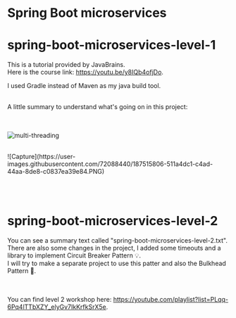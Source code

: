 # Spring Boot microservices

# spring-boot-microservices-level-1

This is a tutorial provided by JavaBrains.<br>Here is the course link: https://youtu.be/y8IQb4ofjDo.

I used Gradle instead of Maven as my java build tool.

<br>
A little summary to understand what's going on in this project:

<br><br>
![multi-threading](https://user-images.githubusercontent.com/72088440/187515784-59262663-cdd4-4d01-b4c1-1c212f598903.PNG)

<br>
![Capture](https://user-images.githubusercontent.com/72088440/187515806-511a4dc1-c4ad-44aa-8de8-c0837ea39e84.PNG)

<br><br>

# spring-boot-microservices-level-2

You can see a summary text called "spring-boot-microservices-level-2.txt".<br>
There are also some changes in the project, I added some timeouts and a library to implement Circuit Breaker Pattern 💡.<br>
I will try to make a separate project to use this patter and also the Bulkhead Pattern 🚢.<br>

<br><br>
You can find level 2 workshop here: https://youtube.com/playlist?list=PLqq-6Pq4lTTbXZY_elyGv7IkKrfkSrX5e.
